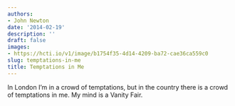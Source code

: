```yaml
---
authors:
- John Newton
date: '2014-02-19'
description: ''
draft: false
images:
- https://hcti.io/v1/image/b1754f35-4d14-4209-ba72-cae36ca559c0
slug: temptations-in-me
title: Temptations in Me
---
```


In London I’m in a crowd of temptations, but in the country there is a crowd of temptations in me. My mind is a Vanity Fair.